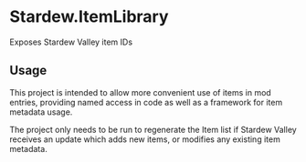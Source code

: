 # Stardew.ItemLibrary
Exposes Stardew Valley item IDs

## Usage
This project is intended to allow more convenient use of items in mod entries, providing named access in code as well as a framework for item metadata usage.

The project only needs to be run to regenerate the Item list if Stardew Valley receives an update which adds new items, or modifies any existing item metadata.
